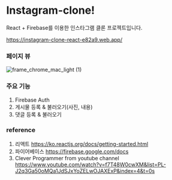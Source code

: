 # Instagram-clone!

React + Firebase를 이용한 인스타그램 클론 프로젝트입니다.

https://instagram-clone-react-e82a9.web.app/

### 페이지 뷰

![frame_chrome_mac_light (1)](https://user-images.githubusercontent.com/55645972/92755136-804fa980-f3c6-11ea-8362-0879d4a8ce88.png)

### 주요 기능

1. Firebase Auth
2. 게시물 등록 & 불러오기(사진, 내용)
3. 댓글 등록 & 불러오기

### reference

1. 리액트
   https://ko.reactjs.org/docs/getting-started.html
2. 파이어베이스
   https://firebase.google.com/docs
3. Clever Programmer from youtube channel
   https://www.youtube.com/watch?v=f7T48W0cwXM&list=PL-J2q3Ga50oMQa1JdSJxYoZELwOJAXExP&index=4&t=0s
